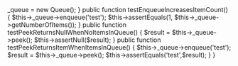 <?php

namespace Testing\JetBrains;

require "Code/Queue.php";

use PHPUnit\Framework\TestCase;

class QueueTest extends TestCase{
    /** @var Queue */
    protected $_queue;

    public function setUp() {
        $this->_queue = new Queue();
    }

    public function testEnqueueIncreasesItemCount() {
        $this->_queue->enqueue('test');
        $this->assertEquals(1, $this->_queue->getNumberOfItems());
    }

    public function testPeekReturnsNullWhenNoItemsInQueue() {
        $result = $this->_queue->peek();
        $this->assertNull($result);
    }

    public function testPeekReturnsItemWhenItemsInQueue() {
        $this->_queue->enqueue('test');
        $result = $this->_queue->peek();
        $this->assertEquals('test',$result);
    }
}

